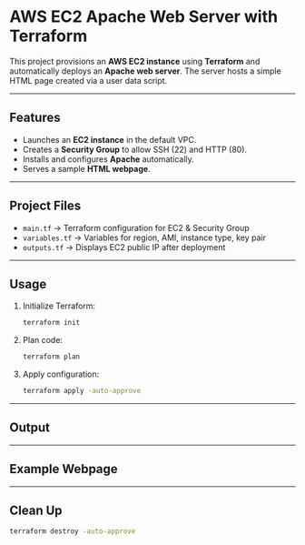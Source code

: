 # AWS EC2 Apache Web Server with Terraform

This project provisions an **AWS EC2 instance** using **Terraform** and automatically deploys an **Apache web server**. The server hosts a simple HTML page created via a user data script.

---

## Features
- Launches an **EC2 instance** in the default VPC.
- Creates a **Security Group** to allow SSH (22) and HTTP (80).
- Installs and configures **Apache** automatically.
- Serves a sample **HTML webpage**.

---

## Project Files
- `main.tf` → Terraform configuration for EC2 & Security Group  
- `variables.tf` → Variables for region, AMI, instance type, key pair   
- `outputs.tf` → Displays EC2 public IP after deployment  

---

## Usage
1. Initialize Terraform:
   ```bash
   terraform init
   ```
2. Plan code:
   ```bash
   terraform plan
   ```   
3. Apply configuration:
   ```bash
   terraform apply -auto-approve
   ```

---

## Output


---

## Example Webpage


---

## Clean Up
```bash
terraform destroy -auto-approve
```

